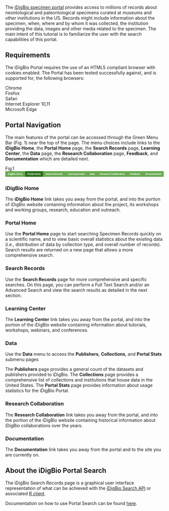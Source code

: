 The [iDigBio specimen portal](https://portal.idigbio.org/portal/search) provides access to millions of records about neontological and paleontological specimens curated at museums and other institutions in the US. 
Records might include information about the specimen, when, where and by whom it was collected, the institution providing the data, images and other media related to the specimen. 
The main intent of this tutorial is to familiarize the user with the search capabilities of this portal.

## Requirements
The iDigBio Portal requires the use of an HTML5 compliant browser with cookies enabled. The Portal has been tested successfully against, and is supported for, the following browsers:

Chrome  
Firefox  
Safari  
Internet Explorer 10,11  
Microsoft Edge  

## Portal Navigation
The main features of the portal can be accessed through the Green Menu Bar (Fig. 1) near the top of the page. 
The menu choices include links to the **iDigBio Home**, the **Portal Home** page, the **Search Records** page, **Learning Center**, the **Data** page, the **Research Collaboration** page, **Feedback**, and **Documentation** which are detailed next.  

Fig.1
![Green menu bar at top of page](../assets/menu_bar.png)  

### iDigBio Home
The **iDigBio Home** link takes you away from the portal, and into the portion of iDigBio website containing information about the project, its workshops and working groups, research, education and outreach.

### Portal Home
Use the **Portal Home** page to start searching Specimen Records quickly on a scientific name, and to view basic overall statistics about the existing data (i.e., distribution of data by collection type, and overall number of records). 
Search results are returned on a new page that allows a more comprehensive search.

### Search Records
Use the **Search Records** page for more comprehensive and specific searches. On this page, you can perform a Full Text Search and/or an Advanced Search and view the search results as detailed in the next section.

### Learning Center
The **Learning Center** link takes you away from the portal, and into the portion of the iDigBio website containing information about tutorials, workshops, webinars, and conferences.

### Data
Use the **Data** menu to access the **Publishers**, **Collections**, and **Portal Stats** submenu pages

The **Publishers** page provides a general count of the datasets and publishers provided to iDigBio.
The **Collections** page provides a comprehensive list of collections and institutions that house data in the United States.
The **Portal Stats** page provides information about usage statistics for the iDigBio Portal. 

### Research Collaboration
The **Research Collaboration** link takes you away from the portal, and into the portion of the iDigBio website containing historical information about iDigBio collaborations over the years.

### Documentation
The **Documentation** link takes you away from the portal and to the site you are currently on. 

## About the iDigBio Portal Search
The iDigBio Search Records page is a graphical user interface representation of what can be achieved with the [iDigBio Search API](#) or associated [R client](#).  

Documentation on how to use Portal Search can be found [here](search.md). 








